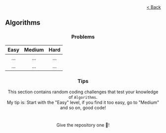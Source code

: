 [<p align="right">< Back</p>](../../README.md)

<h2>Algorithms</h2>

<h3 align="center">Problems</h3>

<div align="center">

| Easy 	| Medium 	| Hard 	|
|:---:	|:---:	|:---:	|
| ...	| ... 	| ... 	|
| ... 	| ... 	| ... 	|

</div>

<h3 align="center">Tips</h3>

<p align="center">This section contains random coding challenges that test your knowledge of <code>Algorithms</code>.<br> My tip is: Start with the "Easy" level, if you find it too easy, go to "Medium" and so on, good code!</p>

#

<p align="center">Give the repository one 🌟!<p>
